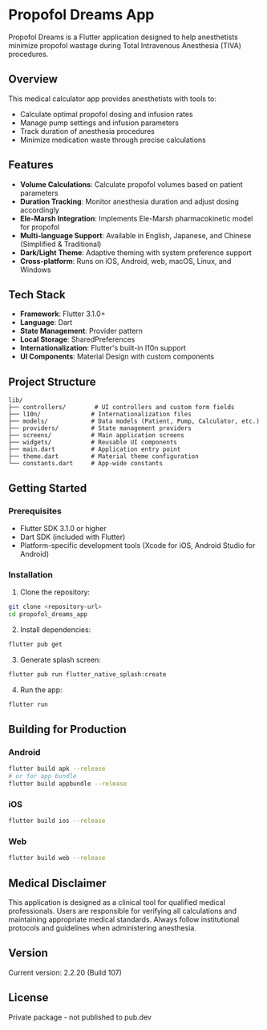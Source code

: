 # Propofol Dreams App

Propofol Dreams is a Flutter application designed to help anesthetists minimize propofol wastage during Total Intravenous Anesthesia (TIVA) procedures.

## Overview

This medical calculator app provides anesthetists with tools to:
- Calculate optimal propofol dosing and infusion rates
- Manage pump settings and infusion parameters
- Track duration of anesthesia procedures
- Minimize medication waste through precise calculations

## Features

- **Volume Calculations**: Calculate propofol volumes based on patient parameters
- **Duration Tracking**: Monitor anesthesia duration and adjust dosing accordingly  
- **Ele-Marsh Integration**: Implements Ele-Marsh pharmacokinetic model for propofol
- **Multi-language Support**: Available in English, Japanese, and Chinese (Simplified & Traditional)
- **Dark/Light Theme**: Adaptive theming with system preference support
- **Cross-platform**: Runs on iOS, Android, web, macOS, Linux, and Windows

## Tech Stack

- **Framework**: Flutter 3.1.0+
- **Language**: Dart
- **State Management**: Provider pattern
- **Local Storage**: SharedPreferences
- **Internationalization**: Flutter's built-in l10n support
- **UI Components**: Material Design with custom components

## Project Structure

```
lib/
├── controllers/        # UI controllers and custom form fields
├── l10n/              # Internationalization files
├── models/            # Data models (Patient, Pump, Calculator, etc.)
├── providers/         # State management providers
├── screens/           # Main application screens
├── widgets/           # Reusable UI components
├── main.dart          # Application entry point
├── theme.dart         # Material theme configuration
└── constants.dart     # App-wide constants
```

## Getting Started

### Prerequisites

- Flutter SDK 3.1.0 or higher
- Dart SDK (included with Flutter)
- Platform-specific development tools (Xcode for iOS, Android Studio for Android)

### Installation

1. Clone the repository:
```bash
git clone <repository-url>
cd propofol_dreams_app
```

2. Install dependencies:
```bash
flutter pub get
```

3. Generate splash screen:
```bash
flutter pub run flutter_native_splash:create
```

4. Run the app:
```bash
flutter run
```

## Building for Production

### Android
```bash
flutter build apk --release
# or for app bundle
flutter build appbundle --release
```

### iOS
```bash
flutter build ios --release
```

### Web
```bash
flutter build web --release
```

## Medical Disclaimer

This application is designed as a clinical tool for qualified medical professionals. Users are responsible for verifying all calculations and maintaining appropriate medical standards. Always follow institutional protocols and guidelines when administering anesthesia.

## Version

Current version: 2.2.20 (Build 107)

## License

Private package - not published to pub.dev
